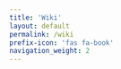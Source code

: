 ```yaml
---
title: 'Wiki'
layout: default
permalink: /wiki
prefix-icon: 'fas fa-book'
navigation_weight: 2
---
```


<!-- <meta charset="utf-8">
<title>Redirecting to https://github.com/{{ site.github-repo }}/wiki</title>
<meta http-equiv="refresh" content="0; URL=https://github.com/{{ site.github-repo }}/wiki">
<link rel="canonical" href="https://github.com/{{ site.github-repo }}/wiki"> -->
